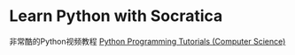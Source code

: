 # Learn Python with Socratica
非常酷的Python视频教程
[Python Programming Tutorials (Computer Science)](https://www.youtube.com/playlist?list=PLi01XoE8jYohWFPpC17Z-wWhPOSuh8Er-)


